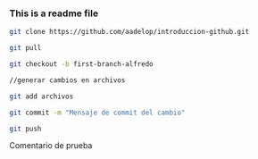 ### This is a readme file

```bash
git clone https://github.com/aadelop/introduccion-github.git

git pull

git checkout -b first-branch-alfredo

//generar cambios en archivos

git add archivos

git commit -m "Mensaje de commit del cambio"

git push
```

Comentario de prueba